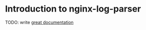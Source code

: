 # Introduction to nginx-log-parser

TODO: write [great documentation](http://jacobian.org/writing/what-to-write/)
